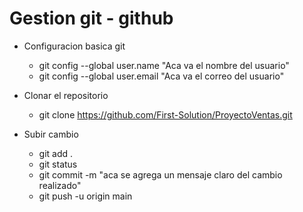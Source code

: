 # Gestion git - github

* Configuracion basica git
    * git config --global user.name "Aca va el nombre del usuario"
    * git config --global user.email "Aca va el correo del usuario"

* Clonar el repositorio 
    * git clone https://github.com/First-Solution/ProyectoVentas.git

* Subir cambio
    * git add .
    * git status
    * git commit -m "aca se agrega un mensaje claro del cambio realizado"
    * git push -u origin main